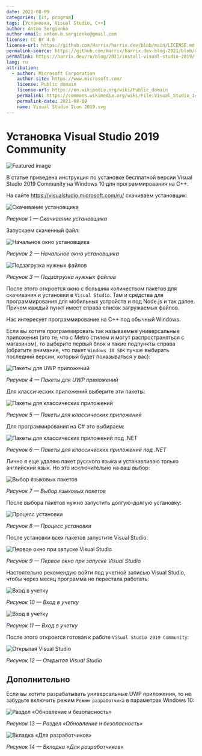 ```yaml
---
date: 2021-08-09
categories: [it, program]
tags: [Установка, Visual Studio, C++]
author: Anton Sergienko
author-email: anton.b.sergienko@gmail.com
license: CC BY 4.0
license-url: https://github.com/Harrix/harrix.dev/blob/main/LICENSE.md
permalink-source: https://github.com/Harrix/harrix.dev-blog-2021/blob/main/install-visual-studio-2019/install-visual-studio-2019.md
permalink: https://harrix.dev/ru/blog/2021/install-visual-studio-2019/
lang: ru
attribution:
  - author: Microsoft Corporation
    author-site: https://www.microsoft.com/
    license: Public domain
    license-url: https://en.wikipedia.org/wiki/Public_domain
    permalink: https://commons.wikimedia.org/wiki/File:Visual_Studio_Icon_2019.svg
    permalink-date: 2021-08-09
    name: Visual Studio Icon 2019.svg
---
```


# Установка Visual Studio 2019 Community

![Featured image](featured-image.svg)

В статье приведена инструкция по установке бесплатной версии Visual Studio 2019 Community на Windows 10 для программирования на C++.

На сайте <https://visualstudio.microsoft.com/ru/> скачиваем установщик:

![Скачивание установщика](img/download.png)

_Рисунок 1 — Скачивание установщика_

Запускаем скаченный файл:

![Начальное окно установщика](img/install_01.png)

_Рисунок 2 — Начальное окно установщика_

![Подзагрузка нужных файлов](img/install_02.png)

_Рисунок 3 — Подзагрузка нужных файлов_

После этого откроется окно с большим количеством пакетов для скачивания и установки в `Visual Studio`. Там и средства для программирования для мобильных устройств и под Node.js и так далее. Причем каждый пункт имеет справа список загружаемых файлов.

Нас интересует программирование на C++ под обычный Windows.

Если вы хотите программировать так называемые универсальные приложения (это те, что с Metro стилем и могут распространяться с магазином), то выберите первый блок и такие подпункты справа (обратите внимание, что пакет `Windows 10 SDK` лучше выбирать последний версии, который будет показываться у вас):

![Пакеты для UWP приложений](img/install_03.png)

_Рисунок 4 — Пакеты для UWP приложений_

Для классических приложений выберите эти пакеты:

![Пакеты для классических приложений](img/install_04.png)

_Рисунок 5 — Пакеты для классических приложений_

Для программирования на C# это выбираем:

![Пакеты для классических приложений под .NET](img/install_05.png)

_Рисунок 6 — Пакеты для классических приложений под .NET_

Лично я еще удаляю пакет русского языка и устанавливаю только английский язык. Но это исключительно на ваш выбор:

![Выбор языковых пакетов](img/languages.png)

_Рисунок 7 — Выбор языковых пакетов_

После выбора пакетов нужно запустить долгую-долгую установку:

![Процесс установки](img/install_06.png)

_Рисунок 8 — Процесс установки_

После установки всех пакетов запустите Visual Studio:

![Первое окно при запуске Visual Studio](img/install_07.png)

_Рисунок 9 — Первое окно при запуске Visual Studio_

Настоятельно рекомендую войти под учетной записью Visual Studio, чтобы через месяц программа не перестала работать:

![Вход в учетку](img/install_08.png)

_Рисунок 10 — Вход в учетку_

![Вход в учетку](img/install_09.png)

_Рисунок 11 — Вход в учетку_

После этого откроется готовая к работе `Visual Studio 2019 Community`:

![Открытая Visual Studio](img/visual-studio.png)

_Рисунок 12 — Открытая Visual Studio_

## Дополнительно

Если вы хотите разрабатывать универсальные UWP приложения, то не забудьте включить режим `Режим разработчика` в параметрах Windows 10:

![Раздел «Обновление и безопасность»](img/parameters_01.png)

_Рисунок 13 — Раздел «Обновление и безопасность»_

![Вкладка «Для разработчиков»](img/parameters_02.png)

_Рисунок 14 — Вкладка «Для разработчиков»_
